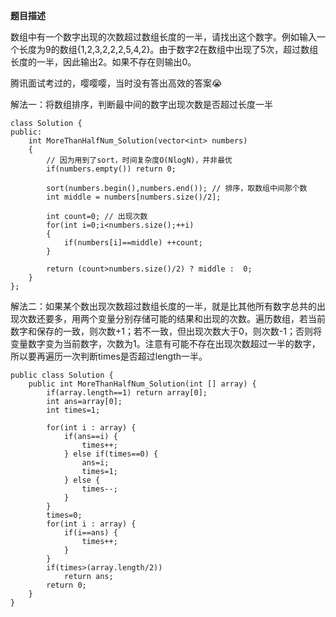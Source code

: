 **题目描述**

数组中有一个数字出现的次数超过数组长度的一半，请找出这个数字。例如输入一个长度为9的数组{1,2,3,2,2,2,5,4,2}。由于数字2在数组中出现了5次，超过数组长度的一半，因此输出2。如果不存在则输出0。

腾讯面试考过的，嘤嘤嘤，当时没有答出高效的答案😭

解法一：将数组排序，判断最中间的数字出现次数是否超过长度一半
```
class Solution {
public:
    int MoreThanHalfNum_Solution(vector<int> numbers)
    {
        // 因为用到了sort，时间复杂度O(NlogN)，并非最优
        if(numbers.empty()) return 0;
         
        sort(numbers.begin(),numbers.end()); // 排序，取数组中间那个数
        int middle = numbers[numbers.size()/2];
         
        int count=0; // 出现次数
        for(int i=0;i<numbers.size();++i)
        {
            if(numbers[i]==middle) ++count;
        }
         
        return (count>numbers.size()/2) ? middle :  0;
    }
};
```
解法二：如果某个数出现次数超过数组长度的一半，就是比其他所有数字总共的出现次数还要多，用两个变量分别存储可能的结果和出现的次数。遍历数组，若当前数字和保存的一致，则次数+1；若不一致，但出现次数大于0，则次数-1；否则将变量数字变为当前数字，次数为1。注意有可能不存在出现次数超过一半的数字，所以要再遍历一次判断times是否超过length一半。

```
public class Solution {
    public int MoreThanHalfNum_Solution(int [] array) {
        if(array.length==1) return array[0];
        int ans=array[0];
        int times=1;
        
        for(int i : array) {
            if(ans==i) {
                times++;
            } else if(times==0) {
                ans=i;
                times=1;
            } else {
                times--;
            }
        }
        times=0;
        for(int i : array) {
            if(i==ans) {
                times++;
            }
        }
        if(times>(array.length/2))
            return ans;
        return 0;
    }
}
```